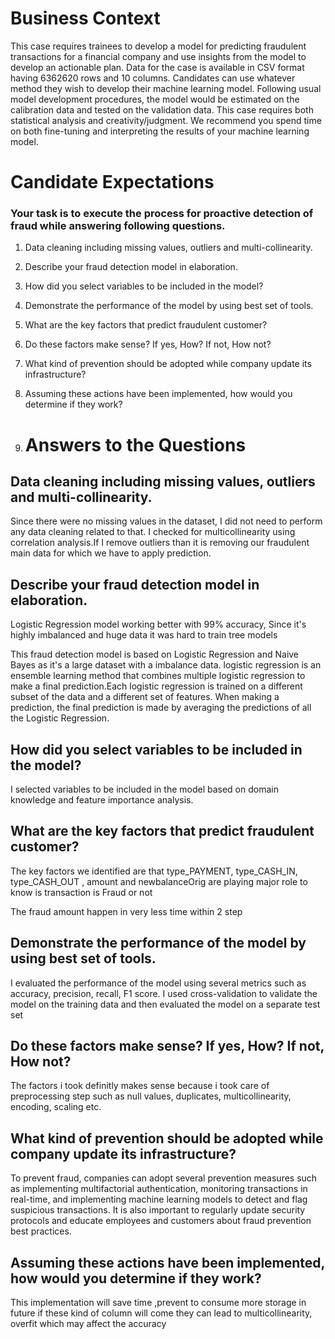 # Business Context
This case requires trainees to develop a model for predicting fraudulent transactions for a 
financial company and use insights from the model to develop an actionable plan. Data for the 
case is available in CSV format having 6362620 rows and 10 columns.
Candidates can use whatever method they wish to develop their machine learning model. 
Following usual model development procedures, the model would be estimated on the 
calibration data and tested on the validation data. This case requires both statistical analysis and 
creativity/judgment. We recommend you spend time on both fine-tuning and interpreting the 
results of your machine learning model.

# Candidate Expectations
### Your task is to execute the process for proactive detection of fraud while answering following questions.
1. Data cleaning including missing values, outliers and multi-collinearity. 
2. Describe your fraud detection model in elaboration. 
3. How did you select variables to be included in the model?
4. Demonstrate the performance of the model by using best set of tools. 
5. What are the key factors that predict fraudulent customer? 
6. Do these factors make sense? If yes, How? If not, How not? 
7. What kind of prevention should be adopted while company update its infrastructure?
8. Assuming these actions have been implemented, how would you determine if they work?

9. # Answers to the Questions

## Data cleaning including missing values, outliers and multi-collinearity.
 Since there were no missing values in the dataset, I did not need to perform any data cleaning related to that. I checked for multicollinearity using correlation analysis.If I remove outliers than it is removing our fraudulent main data for which we have to apply prediction.
 
## Describe your fraud detection model in elaboration.
Logistic Regression model working better with 99% accuracy, Since it's highly imbalanced and huge data it was hard to train tree models

This fraud detection model is based on Logistic Regression and Naive Bayes as it's a large dataset with a imbalance data.  logistic regression is an ensemble learning method that combines multiple logistic regression to make a final prediction.Each  logistic regression is trained on a different subset of the data and a different set of features. When making a prediction, the final prediction is made by averaging the predictions of all the  Logistic Regression.

## How did you select variables to be included in the model?
I selected variables to be included in the model based on domain knowledge and feature importance analysis.

## What are the key factors that predict fraudulent customer?
 The key factors we identified are that type_PAYMENT, type_CASH_IN, type_CASH_OUT , amount and newbalanceOrig are playing major   role to know is transaction is Fraud or not
 
 The fraud amount happen in very less time within 2 step

## Demonstrate the performance of the model by using best set of tools.
I evaluated the performance of the model using several metrics such as accuracy, precision, recall, F1 score. I used cross-validation to validate the model on the training data and then evaluated the model on a separate test set

## Do these factors make sense? If yes, How? If not, How not?
The factors i took definitly makes sense because i took care of preprocessing step such as null values, duplicates, multicollinearity, encoding, scaling etc.

## What kind of prevention should be adopted while company update its infrastructure?
To prevent fraud, companies can adopt several prevention measures such as implementing multifactorial authentication, monitoring transactions in real-time, and implementing machine learning models to detect and flag suspicious transactions. It is also important to regularly update security protocols and educate employees and customers about fraud prevention best practices.

## Assuming these actions have been implemented, how would you determine if they work?
This implementation will save time ,prevent to consume more storage in future if these kind of column will come they can lead to multicollinearity, overfit which may affect the accuracy

